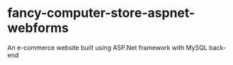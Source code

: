 # fancy-computer-store-aspnet-webforms
An e-commerce website built using ASP.Net framework with MySQL back-end 
